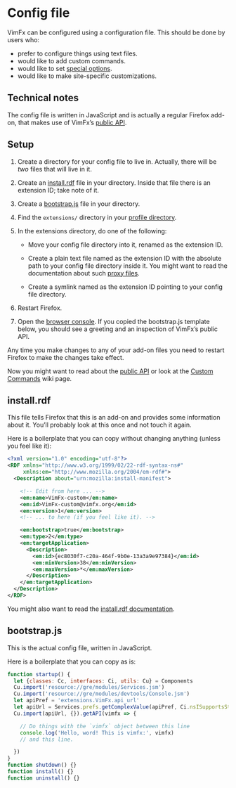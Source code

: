 <!--
This is part of the VimFx documentation.
Copyright Simon Lydell 2015.
See the file README.md for copying conditions.
-->

# Config file

VimFx can be configured using a configuration file. This should be done by users
who:

- prefer to configure things using text files.
- would like to add custom commands.
- would like to set [special options].
- would like to make site-specific customizations.

[special options]: options.md#special-options


## Technical notes

The config file is written in JavaScript and is actually a regular Firefox
add-on, that makes use of VimFx’s [public API].

[public API]: api.md


## Setup

1. Create a directory for your config file to live in. Actually, there will be
   _two_ files that will live in it.

2. Create an [install.rdf] file in your directory. Inside that file there is an
   extension ID; take note of it.

3. Create a [bootstrap.js] file in your directory.

4. Find the `extensions/` directory in your [profile directory].

5. In the extensions directory, do one of the following:

   - Move your config file directory into it, renamed as the extension ID.

   - Create a plain text file named as the extension ID with the absolute path
     to your config file directory inside it. You might want to read the
     documentation about such [proxy files].

   - Create a symlink named as the extension ID pointing to your config file
     directory.

6. Restart Firefox.

7. Open the [browser console]. If you copied the bootstrap.js template below,
   you should see a greeting and an inspection of VimFx’s public API.

Any time you make changes to any of your add-on files you need to restart
Firefox to make the changes take effect.

Now you might want to read about the [public API] or look at the [Custom
Commands] wiki page.

[install.rdf]: #installrdf
[bootstrap.js]: #bootstrapjs
[profile directory]: https://support.mozilla.org/en-US/kb/profiles-where-firefox-stores-user-data
[proxy files]: https://developer.mozilla.org/en-US/Add-ons/Setting_up_extension_development_environment#Firefox_extension_proxy_file
[browser console]: https://developer.mozilla.org/en-US/docs/Tools/Browser_Console
[Custom Commands]: https://github.com/akhodakivskiy/VimFx/wiki/Custom-Commands


## install.rdf

This file tells Firefox that this is an add-on and provides some information
about it. You’ll probably look at this once and not touch it again.

Here is a boilerplate that you can copy without changing anything (unless you
feel like it):

```rdf
<?xml version="1.0" encoding="utf-8"?>
<RDF xmlns="http://www.w3.org/1999/02/22-rdf-syntax-ns#"
     xmlns:em="http://www.mozilla.org/2004/em-rdf#">
  <Description about="urn:mozilla:install-manifest">

    <!-- Edit from here ... -->
    <em:name>VimFx-custom</em:name>
    <em:id>VimFx-custom@vimfx.org</em:id>
    <em:version>1</em:version>
    <!-- ... to here (if you feel like it). -->

    <em:bootstrap>true</em:bootstrap>
    <em:type>2</em:type>
    <em:targetApplication>
      <Description>
        <em:id>{ec8030f7-c20a-464f-9b0e-13a3a9e97384}</em:id>
        <em:minVersion>38</em:minVersion>
        <em:maxVersion>*</em:maxVersion>
      </Description>
    </em:targetApplication>
  </Description>
</RDF>
```

You might also want to read the [install.rdf documentation].

[install.rdf documentation]: https://developer.mozilla.org/en-US/Add-ons/Install_Manifests


## bootstrap.js

This is the actual config file, written in JavaScript.

Here is a boilerplate that you can copy as is:

```js
function startup() {
  let {classes: Cc, interfaces: Ci, utils: Cu} = Components
  Cu.import('resource://gre/modules/Services.jsm')
  Cu.import('resource://gre/modules/devtools/Console.jsm')
  let apiPref = 'extensions.VimFx.api_url'
  let apiUrl = Services.prefs.getComplexValue(apiPref, Ci.nsISupportsString).data
  Cu.import(apiUrl, {}).getAPI(vimfx => {

    // Do things with the `vimfx` object between this line
    console.log('Hello, word! This is vimfx:', vimfx)
    // and this line.

  })
}
function shutdown() {}
function install() {}
function uninstall() {}
```

